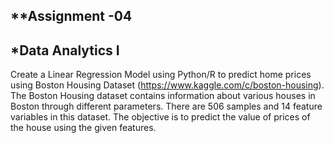 **Assignment -04
---
*Data Analytics I
---

Create a Linear Regression Model using Python/R to predict home prices using Boston Housing 
Dataset (https://www.kaggle.com/c/boston-housing). The Boston Housing dataset contains 
information about various houses in Boston through different parameters. There are 506 samples 
and 14 feature variables in this dataset. 
The objective is to predict the value of prices of the house using the given features.
